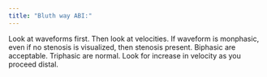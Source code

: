 ```yaml
---
title: "Bluth way ABI:"
---
```

Look at waveforms first. Then look at velocities. If waveform is monphasic, even if no stenosis is visualized, then stenosis present. Biphasic are acceptable. Triphasic are normal. Look for increase in velocity as you proceed distal.

